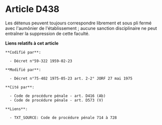 # Article D438

Les détenus peuvent toujours correspondre librement et sous pli fermé avec l'aumônier de l'établissement ; aucune sanction
disciplinaire ne peut entraîner la suppression de cette faculté.

**Liens relatifs à cet article**

	**Codifié par**:

	  - Décret n°59-322 1959-02-23

	**Modifié par**:

	  - Décret n°75-402 1975-05-23 art. 2-2° JORF 27 mai 1975

	**Cité par**:

	  - Code de procédure pénale - art. D416 (Ab)
	  - Code de procédure pénale - art. D573 (V)

	**Liens**:

	  - TXT_SOURCE: Code de procédure pénale 714 à 728
